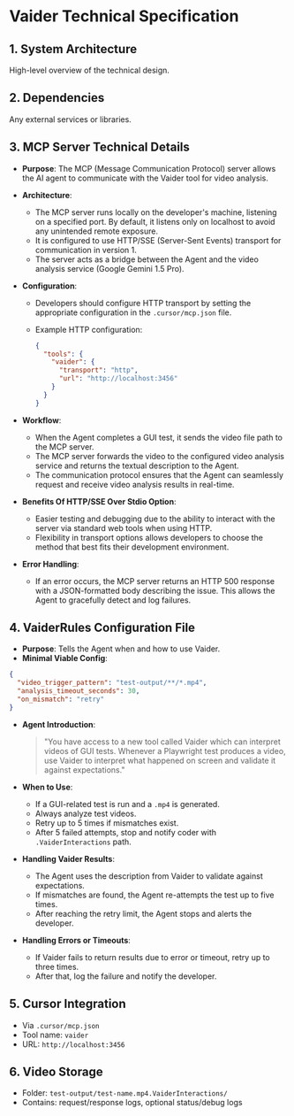 # Vaider Technical Specification

## 1. System Architecture

High-level overview of the technical design.

## 2. Dependencies

Any external services or libraries.

## 3. MCP Server Technical Details

* **Purpose**: The MCP (Message Communication Protocol) server allows the AI agent to communicate with the Vaider tool for video analysis.

* **Architecture**:

  * The MCP server runs locally on the developer's machine, listening on a specified port. By default, it listens only on localhost to avoid any unintended remote exposure.
  * It is configured to use HTTP/SSE (Server-Sent Events) transport for communication in version 1.
  * The server acts as a bridge between the Agent and the video analysis service (Google Gemini 1.5 Pro).

* **Configuration**:

  * Developers should configure HTTP transport by setting the appropriate configuration in the `.cursor/mcp.json` file.
  * Example HTTP configuration:

    ```json
    {
      "tools": {
        "vaider": {
          "transport": "http",
          "url": "http://localhost:3456"
        }
      }
    }
    ```

* **Workflow**:

  * When the Agent completes a GUI test, it sends the video file path to the MCP server.
  * The MCP server forwards the video to the configured video analysis service and returns the textual description to the Agent.
  * The communication protocol ensures that the Agent can seamlessly request and receive video analysis results in real-time.

* **Benefits Of HTTP/SSE Over Stdio Option**:

  * Easier testing and debugging due to the ability to interact with the server via standard web tools when using HTTP.
  * Flexibility in transport options allows developers to choose the method that best fits their development environment.

* **Error Handling**:

  * If an error occurs, the MCP server returns an HTTP 500 response with a JSON-formatted body describing the issue. This allows the Agent to gracefully detect and log failures.

## 4. VaiderRules Configuration File

* **Purpose**: Tells the Agent when and how to use Vaider.
* **Minimal Viable Config**:

```json
{
  "video_trigger_pattern": "test-output/**/*.mp4",
  "analysis_timeout_seconds": 30,
  "on_mismatch": "retry"
}
```

* **Agent Introduction**:

  > "You have access to a new tool called Vaider which can interpret videos of GUI tests. Whenever a Playwright test produces a video, use Vaider to interpret what happened on screen and validate it against expectations."

* **When to Use**:

  * If a GUI-related test is run and a `.mp4` is generated.
  * Always analyze test videos.
  * Retry up to 5 times if mismatches exist.
  * After 5 failed attempts, stop and notify coder with `.VaiderInteractions` path.

* **Handling Vaider Results**:

  * The Agent uses the description from Vaider to validate against expectations.
  * If mismatches are found, the Agent re-attempts the test up to five times.
  * After reaching the retry limit, the Agent stops and alerts the developer.

* **Handling Errors or Timeouts**:

  * If Vaider fails to return results due to error or timeout, retry up to three times.
  * After that, log the failure and notify the developer.

## 5. Cursor Integration

* Via `.cursor/mcp.json`
* Tool name: `vaider`
* URL: `http://localhost:3456`

## 6. Video Storage

* Folder: `test-output/test-name.mp4.VaiderInteractions/`
* Contains: request/response logs, optional status/debug logs
